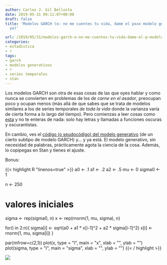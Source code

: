 ```yaml
---
author: Carlos J. Gil Bellosta
date: 2019-05-31 09:11:07+00:00
draft: false
title: 'Modelos GARCH (o: no me cuentes tu vida, dame el pxxx modelo generativo y
  ya)'

url: /2019/05/31/modelos-garch-o-no-me-cuentes-tu-vida-dame-el-p-modelo-generativo-y-ya/
categories:
- estadística
- r
tags:
- garch
- modelos generativos
- r
- series temporales
- stan
---
```


Los modelos GARCH son otra de esas cosas de las que oyes hablar y como nunca se convierten en problemas de los _de carne en el asador_, preocupan poco y ocupan menos (más allá de que sabes que se trata de modelos similares a los de series temporales _de toda la vida_ donde la varianza varía de cierta forma a lo largo del tiempo).  Pero comienzas a leer cosas como [esta](https://ntguardian.wordpress.com/2019/01/28/problems-estimating-garch-parameters-r-part-2-rugarch/) y no te enteras de nada: solo hay letras y llamadas a funciones oscuras y oscurantistas.

En cambio, ves el [código (o seudocódigo) del modelo generativo](https://mc-stan.org/docs/2_18/stan-users-guide/modeling-temporal-heteroscedasticity.html) (de un cierto subtipo de modelo GARCH) y... y ya está. El modelo generativo, sin necesidad de palabras, prácticamente agota la ciencia de la cosa. Además, lo copipegas en Stan y tienes el ajuste.

Bonus:

{{< highlight R "linenos=true" >}}
a0 <- .1
a1 <- .2
a2 <- .5
mu <- 0
sigma0 <- 1

n <- 250

# valores iniciales
sigma <- rep(sigma0, n)
x <- rep(rnorm(1, mu, sigma), n)

for(i in 2:n){
  sigma[i] <- sqrt(a0 + a1 * x[i-1]^2 +
      a2 * sigma[i-1]^2)
  x[i] <- rnorm(1, mu, sigma[i])
}

par(mfrow=c(2,1))
plot(x, type = "l", main = "x",
    xlab = "", ylab = "")
plot(sigma, type = "l", main = "sigma",
    xlab = "", ylab = "")
{{< / highlight >}}


![](/wp-uploads/2019/05/garch.R.png)



